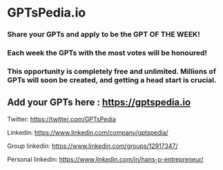 # GPTsPedia.io

 ### Share your GPTs and apply to be the GPT OF THE WEEK!

 ### Each week the GPTs with the most votes will be honoured!

 ### This opportunity is completely free and unlimited. Millions of GPTs will soon be created, and getting a head start is crucial.

## Add your GPTs here : https://gptspedia.io

Twitter: https://twitter.com/GPTsPedia

Linkedin: https://www.linkedin.com/company/gptspedia/

Group linkedin: https://www.linkedin.com/groups/12917347/

Personal linkedin: https://www.linkedin.com/in/hans-p-entrepreneur/

